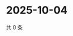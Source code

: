 # 2025-10-04

共 0 条

<!-- BEGIN ZHIHUVIDEO -->
<!-- 最后更新时间 Sat Oct 04 2025 11:18:30 GMT+0800 (China Standard Time) -->

<!-- END ZHIHUVIDEO -->
